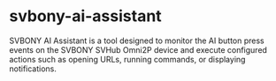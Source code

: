 # svbony-ai-assistant
SVBONY AI Assistant is a tool designed to monitor the AI button press events on the SVBONY SVHub Omni2P device and execute configured actions such as opening URLs, running commands, or displaying notifications. 
